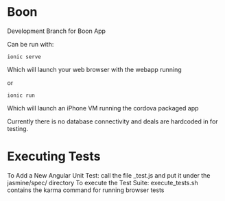 # Boon

Development Branch for Boon App

Can be run with:

```ionic serve```

Which will launch your web browser with the webapp running

or

```ionic run```

Which will launch an iPhone VM running the cordova packaged app


Currently there is no database connectivity and deals are hardcoded in for testing.

# Executing Tests

To Add a New Angular Unit Test: call the file <name>_test.js and put it under the jasmine/spec/ directory
To execute the Test Suite: execute_tests.sh contains the karma command for running browser tests
